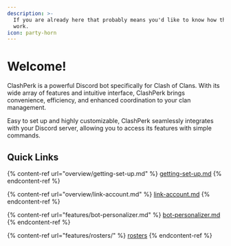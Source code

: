 ```yaml
---
description: >-
  If you are already here that probably means you'd like to know how things
  work.
icon: party-horn
---
```


# Welcome!

ClashPerk is a powerful Discord bot specifically for Clash of Clans. With its wide array of features and intuitive interface, ClashPerk brings convenience, efficiency, and enhanced coordination to your clan management.

Easy to set up and highly customizable, ClashPerk seamlessly integrates with your Discord server, allowing you to access its features with simple commands.

## Quick Links

{% content-ref url="overview/getting-set-up.md" %}
[getting-set-up.md](overview/getting-set-up.md)
{% endcontent-ref %}

{% content-ref url="overview/link-account.md" %}
[link-account.md](overview/link-account.md)
{% endcontent-ref %}

{% content-ref url="features/bot-personalizer.md" %}
[bot-personalizer.md](features/bot-personalizer.md)
{% endcontent-ref %}

{% content-ref url="features/rosters/" %}
[rosters](features/rosters/)
{% endcontent-ref %}
